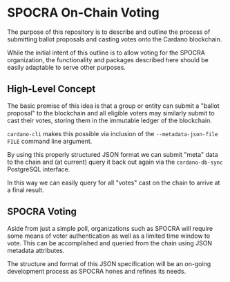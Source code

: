 # SPOCRA On-Chain Voting
The purpose of this repository is to describe and outline the process of submitting ballot proposals and casting votes onto the Cardano blockchain.

While the initial intent of this outline is to allow voting for the SPOCRA organization, the functionality and packages described here should be easily adaptable to serve other purposes.

## High-Level Concept
The basic premise of this idea is that a group or entity can submit a "ballot proposal" to the blockchain and all eligible voters may similarly submit to cast their votes, storing them in the immutable ledger of the blockchain.

`cardano-cli` makes this possible via inclusion of the `--metadata-json-file FILE` command line argument.

By using this properly structured JSON format we can submit "meta" data to the chain and (at current) query it back out again via the `cardano-db-sync` PostgreSQL interface.

In this way we can easily query for all "votes" cast on the chain to arrive at a final result.

## SPOCRA Voting
Aside from just a simple poll, organizations such as SPOCRA will require some means of voter authentication as well as a limited time window to vote. This can be accomplished and queried from the chain using JSON metadata attributes.

The structure and format of this JSON specification will be an on-going development process as SPOCRA hones and refines its needs.
